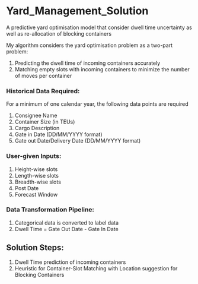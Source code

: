 # Yard_Management_Solution
A predictive yard optimisation model that consider dwell time uncertainty as well as re-allocation of blocking containers

My algorithm considers the yard optimisation problem as a two-part problem:
1. Predicting the dwell time of incoming containers accurately
2. Matching empty slots with incoming containers to minimize the number of moves per container

### Historical Data Required:
For a minimum of one calendar year, the following data points are required
1. Consignee Name	
2. Container Size (in TEUs)	
3. Cargo Description	
4. Gate in Date (DD/MM/YYYY format)
5. Gate out Date/Delivery Date (DD/MM/YYYY format)

### User-given Inputs:
1. Height-wise slots
2. Length-wise slots
3. Breadth-wise slots
4. Post Date
5. Forecast Window

### Data Transformation Pipeline:
1. Categorical data is converted to label data
2. Dwell Time = Gate Out Date - Gate In Date

## Solution Steps:
1. Dwell Time prediction of incoming containers
2. Heuristic for Container-Slot Matching with Location suggestion for Blocking Containers



